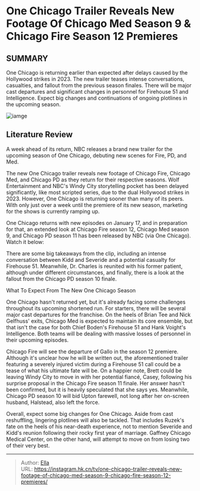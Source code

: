 # One Chicago Trailer Reveals New Footage Of Chicago Med Season 9 &amp; Chicago Fire Season 12 Premieres


## SUMMARY 



  One Chicago is returning earlier than expected after delays caused by the Hollywood strikes in 2023.   The new trailer teases intense conversations, casualties, and fallout from the previous season finales.   There will be major cast departures and significant changes in personnel for Firehouse 51 and Intelligence. Expect big changes and continuations of ongoing plotlines in the upcoming season.  

![iamge](https://static1.srcdn.com/wordpress/wp-content/uploads/2024/01/miranda-rae-mayo-as-stella-kidd-in-chicago-fire-season-12.jpg)

## Literature Review
A week ahead of its return, NBC releases a brand new trailer for the upcoming season of One Chicago, debuting new scenes for Fire, PD, and Med.  




The new One Chicago trailer reveals new footage of Chicago Fire, Chicago Med, and Chicago PD as they return for their respective seasons. Wolf Entertainment and NBC&#39;s Windy City storytelling pocket has been delayed significantly, like most scripted series, due to the dual Hollywood strikes in 2023. However, One Chicago is returning sooner than many of its peers. With only just over a week until the premiere of its new season, marketing for the shows is currently ramping up.




One Chicago returns with new episodes on January 17, and in preparation for that, an extended look at Chicago Fire season 12, Chicago Med season 9, and Chicago PD season 11 has been released by NBC (via One Chicago). Watch it below:


 

There are some big takeaways from the clip, including an intense conversation between Kidd and Severide and a potential casualty for Firehouse 51. Meanwhile, Dr. Charles is reunited with his former patient, although under different circumstances, and finally, there is a look at the fallout from the Chicago PD season 10 finale.


 What To Expect From The New One Chicago Season 
          




One Chicago hasn&#39;t returned yet, but it&#39;s already facing some challenges throughout its upcoming shortened run. For starters, there will be several major cast departures for the franchise. On the heels of Brian Tee and Nick Gelfhuss&#39; exits, Chicago Med is expected to maintain its core ensemble, but that isn&#39;t the case for both Chief Boden&#39;s Firehouse 51 and Hank Voight&#39;s Intelligence. Both teams will be dealing with massive losses of personnel in their upcoming episodes.

Chicago Fire will see the departure of Gallo in the season 12 premiere. Although it&#39;s unclear how he will be written out, the aforementioned trailer featuring a severely injured victim during a Firehouse 51 call could be a tease of what his ultimate fate will be. On a happier note, Brett could be leaving Windy City to move in with her potential fiancé, Casey, following his surprise proposal in the Chicago Fire season 11 finale. Her answer hasn&#39;t been confirmed, but it is heavily speculated that she says yes. Meanwhile, Chicago PD season 10 will bid Upton farewell, not long after her on-screen husband, Halstead, also left the force.




Overall, expect some big changes for One Chicago. Aside from cast reshuffling, lingering plotlines will also be tackled. That includes Ruzek&#39;s fate on the heels of his near-death experience, not to mention Severide and Kidd&#39;s reunion following their rocky first year of marriage. Gaffney Chicago Medical Center, on the other hand, will attempt to move on from losing two of their very best.



---

> Author: [Ella](https://instagram.hk.cn/)  
> URL: https://instagram.hk.cn/tv/one-chicago-trailer-reveals-new-footage-of-chicago-med-season-9-chicago-fire-season-12-premieres/  

